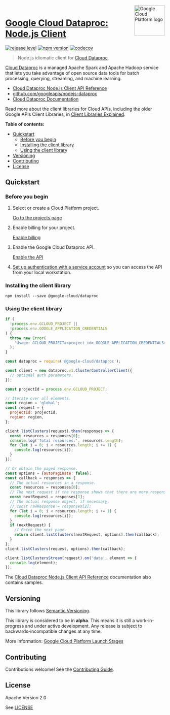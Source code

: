 <img src="https://avatars2.githubusercontent.com/u/2810941?v=3&s=96" alt="Google Cloud Platform logo" title="Google Cloud Platform" align="right" height="96" width="96"/>

# [Google Cloud Dataproc: Node.js Client](https://github.com/googleapis/nodejs-dataproc)

[![release level](https://img.shields.io/badge/release%20level-alpha-orange.svg?style&#x3D;flat)](https://cloud.google.com/terms/launch-stages)
[![npm version](https://img.shields.io/npm/v/@google-cloud/dataproc.svg)](https://www.npmjs.org/package/@google-cloud/dataproc)
[![codecov](https://img.shields.io/codecov/c/github/googleapis/nodejs-dataproc/master.svg?style=flat)](https://codecov.io/gh/googleapis/nodejs-dataproc)

> Node.js idiomatic client for [Cloud Dataproc][product-docs].

[Cloud Dataproc](https://cloud.google.com/dataproc/docs) is a managed Apache Spark and Apache Hadoop service that lets you take advantage of open source data tools for batch processing, querying, streaming, and machine learning.


* [Cloud Dataproc Node.js Client API Reference][client-docs]
* [github.com/googleapis/nodejs-dataproc](https://github.com/googleapis/nodejs-dataproc)
* [Cloud Dataproc Documentation][product-docs]

Read more about the client libraries for Cloud APIs, including the older
Google APIs Client Libraries, in [Client Libraries Explained][explained].

[explained]: https://cloud.google.com/apis/docs/client-libraries-explained

**Table of contents:**

* [Quickstart](#quickstart)
  * [Before you begin](#before-you-begin)
  * [Installing the client library](#installing-the-client-library)
  * [Using the client library](#using-the-client-library)
* [Versioning](#versioning)
* [Contributing](#contributing)
* [License](#license)

## Quickstart

### Before you begin

1.  Select or create a Cloud Platform project.

    [Go to the projects page][projects]

1.  Enable billing for your project.

    [Enable billing][billing]

1.  Enable the Google Cloud Dataproc API.

    [Enable the API][enable_api]

1.  [Set up authentication with a service account][auth] so you can access the
    API from your local workstation.

[projects]: https://console.cloud.google.com/project
[billing]: https://support.google.com/cloud/answer/6293499#enable-billing
[enable_api]: https://console.cloud.google.com/flows/enableapi?apiid=dataproc.googleapis.com
[auth]: https://cloud.google.com/docs/authentication/getting-started

### Installing the client library

    npm install --save @google-cloud/dataproc

### Using the client library

```javascript
if (
  !process.env.GCLOUD_PROJECT ||
  !process.env.GOOGLE_APPLICATION_CREDENTIALS
) {
  throw new Error(
    'Usage: GCLOUD_PROJECT=<project_id> GOOGLE_APPLICATION_CREDENTIALS=<path to json key> node #{$0}'
  );
}

const dataproc = require('@google-cloud/dataproc');

const client = new dataproc.v1.ClusterControllerClient({
  // optional auth parameters.
});

const projectId = process.env.GCLOUD_PROJECT;

// Iterate over all elements.
const region = 'global';
const request = {
  projectId: projectId,
  region: region,
};

client.listClusters(request).then(responses => {
  const resources = responses[0];
  console.log('Total resources:', resources.length);
  for (let i = 0; i < resources.length; i += 1) {
    console.log(resources[i]);
  }
});

// Or obtain the paged response.
const options = {autoPaginate: false};
const callback = responses => {
  // The actual resources in a response.
  const resources = responses[0];
  // The next request if the response shows that there are more responses.
  const nextRequest = responses[1];
  // The actual response object, if necessary.
  // const rawResponse = responses[2];
  for (let i = 0; i < resources.length; i += 1) {
    console.log(resources[i]);
  }
  if (nextRequest) {
    // Fetch the next page.
    return client.listClusters(nextRequest, options).then(callback);
  }
};
client.listClusters(request, options).then(callback);

client.listClustersStream(request).on('data', element => {
  console.log(element);
});
```


The [Cloud Dataproc Node.js Client API Reference][client-docs] documentation
also contains samples.

## Versioning

This library follows [Semantic Versioning](http://semver.org/).

This library is considered to be in **alpha**. This means it is still a
work-in-progress and under active development. Any release is subject to
backwards-incompatible changes at any time.

More Information: [Google Cloud Platform Launch Stages][launch_stages]

[launch_stages]: https://cloud.google.com/terms/launch-stages

## Contributing

Contributions welcome! See the [Contributing Guide](https://github.com/googleapis/nodejs-dataproc/blob/master/CONTRIBUTING.md).

## License

Apache Version 2.0

See [LICENSE](https://github.com/googleapis/nodejs-dataproc/blob/master/LICENSE)

[client-docs]: https://cloud.google.com/nodejs/docs/reference/dataproc/latest/
[product-docs]: https://cloud.google.com/dataproc/docs
[shell_img]: //gstatic.com/cloudssh/images/open-btn.png

